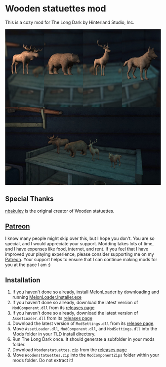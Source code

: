 # Wooden statuettes mod
This is a cozy mod for The Long Dark by Hinterland Studio, Inc.

![Screenshot](woodentoys.jpg)

## Special Thanks

[nbakulev](https://github.com/nbakulev) is the original creator of Wooden statuettes.

## [Patreon](https://www.patreon.com/ds5678)

I know many people might skip over this, but I hope you don't. You are so special, and I would appreciate your support. Modding takes lots of time, and I have expenses like food, internet, and rent. If you feel that I have improved your playing experience, please consider supporting me on my [Patreon](https://www.patreon.com/ds5678). Your support helps to ensure that I can continue making mods for you at the pace I am :)

## Installation

1. If you haven't done so already, install MelonLoader by downloading and running [MelonLoader.Installer.exe](https://github.com/HerpDerpinstine/MelonLoader/releases/latest/download/MelonLoader.Installer.exe)
2. If you haven't done so already, download the latest version of `ModComponent.dll` from its [releases page](https://github.com/ds5678/ModComponent/releases)
3. If you haven't done so already, download the latest version of `AssetLoader.dll` from its [releases page](https://github.com/ds5678/AssetLoader/releases)
4. Download the latest version of `ModSettings.dll` from its [release page](https://github.com/zeobviouslyfakeacc/ModSettings/releases).
5. Move `AssetLoader.dll`, `ModComponent.dll`, and `ModSettings.dll` into the Mods folder in your TLD install directory.
6. Run The Long Dark once. It should generate a subfolder in your mods folder.
7. Download `Woodenstatuettes.zip` from the [releases page](https://github.com/ds5678/Woodenstatuettes/releases)
8. Move `Woodenstatuettes.zip` into the `ModComponentZips` folder within your mods folder. Do not extract it!
